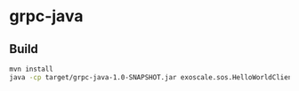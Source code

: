 # grpc-java

## Build


```Bash
mvn install
java -cp target/grpc-java-1.0-SNAPSHOT.jar exoscale.sos.HelloWorldClient
```
